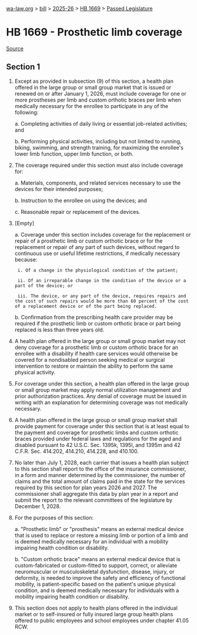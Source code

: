 [wa-law.org](/) > [bill](/bill/) > [2025-26](/bill/2025-26/) > [HB 1669](/bill/2025-26/hb/1669/) > [Passed Legislature](/bill/2025-26/hb/1669/S.PL/)

# HB 1669 - Prosthetic limb coverage

[Source](http://lawfilesext.leg.wa.gov/biennium/2025-26/Pdf/Bills/House%20Passed%20Legislature/1669-S.PL.pdf)

## Section 1
1. Except as provided in subsection (9) of this section, a health plan offered in the large group or small group market that is issued or renewed on or after January 1, 2026, must include coverage for one or more prostheses per limb and custom orthotic braces per limb when medically necessary for the enrollee to participate in any of the following:

    a. Completing activities of daily living or essential job-related activities; and

    b. Performing physical activities, including but not limited to running, biking, swimming, and strength training, for maximizing the enrollee's lower limb function, upper limb function, or both.

2. The coverage required under this section must also include coverage for:

    a. Materials, components, and related services necessary to use the devices for their intended purposes;

    b. Instruction to the enrollee on using the devices; and

    c. Reasonable repair or replacement of the devices.

3. [Empty]

    a. Coverage under this section includes coverage for the replacement or repair of a prosthetic limb or custom orthotic brace or for the replacement or repair of any part of such devices, without regard to continuous use or useful lifetime restrictions, if medically necessary because:

        i. Of a change in the physiological condition of the patient;

        ii. Of an irreparable change in the condition of the device or a part of the device; or

        iii. The device, or any part of the device, requires repairs and the cost of such repairs would be more than 60 percent of the cost of a replacement device or of the part being replaced.

    b. Confirmation from the prescribing health care provider may be required if the prosthetic limb or custom orthotic brace or part being replaced is less than three years old.

4. A health plan offered in the large group or small group market may not deny coverage for a prosthetic limb or custom orthotic brace for an enrollee with a disability if health care services would otherwise be covered for a nondisabled person seeking medical or surgical intervention to restore or maintain the ability to perform the same physical activity.

5. For coverage under this section, a health plan offered in the large group or small group market may apply normal utilization management and prior authorization practices. Any denial of coverage must be issued in writing with an explanation for determining coverage was not medically necessary.

6. A health plan offered in the large group or small group market shall provide payment for coverage under this section that is at least equal to the payment and coverage for prosthetic limbs and custom orthotic braces provided under federal laws and regulations for the aged and disabled pursuant to 42 U.S.C. Sec. 1395k, 1395l, and 1395m and 42 C.F.R. Sec. 414.202, 414.210, 414.228, and 410.100.

7. No later than July 1, 2028, each carrier that issues a health plan subject to this section shall report to the office of the insurance commissioner, in a form and manner determined by the commissioner, the number of claims and the total amount of claims paid in the state for the services required by this section for plan years 2026 and 2027. The commissioner shall aggregate this data by plan year in a report and submit the report to the relevant committees of the legislature by December 1, 2028.

8. For the purposes of this section:

    a. "Prosthetic limb" or "prosthesis" means an external medical device that is used to replace or restore a missing limb or portion of a limb and is deemed medically necessary for an individual with a mobility impairing health condition or disability.

    b. "Custom orthotic brace" means an external medical device that is custom-fabricated or custom-fitted to support, correct, or alleviate neuromuscular or musculoskeletal dysfunction, disease, injury, or deformity, is needed to improve the safety and efficiency of functional mobility, is patient-specific based on the patient's unique physical condition, and is deemed medically necessary for individuals with a mobility impairing health condition or disability.

9. This section does not apply to health plans offered in the individual market or to self-insured or fully insured large group health plans offered to public employees and school employees under chapter 41.05 RCW.
